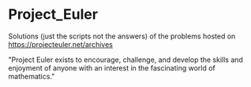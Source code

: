 # Project_Euler

Solutions (just the scripts not the answers) of the problems hosted on https://projecteuler.net/archives 


"Project Euler exists to encourage, challenge, and develop the skills and enjoyment of anyone with an interest in the fascinating world of mathematics."
